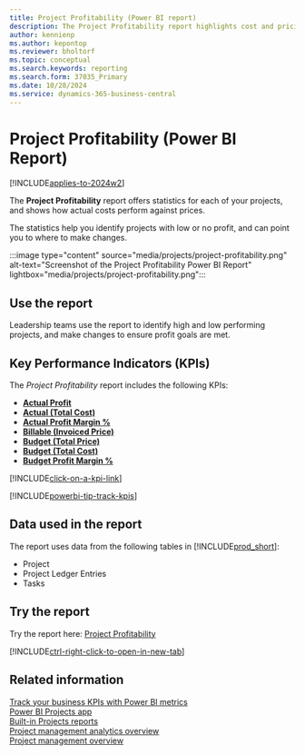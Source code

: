 ```yaml
---
title: Project Profitability (Power BI report)
description: The Project Profitability report highlights cost and pricing information for each project.
author: kennienp
ms.author: kepontop
ms.reviewer: bholtorf
ms.topic: conceptual
ms.search.keywords: reporting
ms.search.form: 37035_Primary
ms.date: 10/28/2024
ms.service: dynamics-365-business-central
---
```


# Project Profitability (Power BI Report)

[!INCLUDE[applies-to-2024w2](includes/applies-to-2024w2.md)]

The **Project Profitability** report offers statistics for each of your projects, and shows how actual costs perform against prices.

The statistics help you identify projects with low or no profit, and can point you to where to make changes.

:::image type="content" source="media/projects/project-profitability.png" alt-text="Screenshot of the Project Profitability Power BI Report" lightbox="media/projects/project-profitability.png":::

## Use the report

Leadership teams use the report to identify high and low performing projects, and make changes to ensure profit goals are met.

## Key Performance Indicators (KPIs)

The *Project Profitability* report includes the following KPIs:

- [**Actual Profit**](projects-powerbi-kpis.md#actual-profit)
- [**Actual (Total Cost)**](projects-powerbi-kpis.md#actual-total-cost)
- [**Actual Profit Margin %**](projects-powerbi-kpis.md#actual-profit-margin-)
- [**Billable (Invoiced Price)**](projects-powerbi-kpis.md#billable-invoiced-price)
- [**Budget (Total Price)**](projects-powerbi-kpis.md#budget-total-price)
- [**Budget (Total Cost)**](projects-powerbi-kpis.md#budget-total-cost)
- [**Budget Profit Margin %**](projects-powerbi-kpis.md#budget-profit-margin-)

[!INCLUDE[click-on-a-kpi-link](includes/click-on-a-kpi-link.md)] 

[!INCLUDE[powerbi-tip-track-kpis](includes/powerbi-tip-track-kpis.md)]

## Data used in the report

The report uses data from the following tables in [!INCLUDE[prod_short](includes/prod_short.md)]:

- Project
- Project Ledger Entries
- Tasks

## Try the report

Try the report here: [Project Profitability](https://businesscentral.dynamics.com?page=37035)

[!INCLUDE[ctrl-right-click-to-open-in-new-tab](includes/ctrl-right-click-to-open-in-new-tab.md)]

## Related information

[Track your business KPIs with Power BI metrics](track-kpis-with-power-bi-metrics.md)  
[Power BI Projects app](projects-powerbi-app.md)  
[Built-in Projects reports](project-reports.md)  
[Project management analytics overview](projects-analytics-overview.md)  
[Project management overview](projects-manage-projects.md)